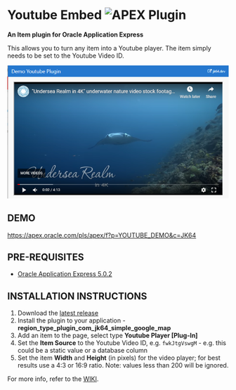 # Youtube Embed ![APEX Plugin](https://cdn.rawgit.com/Dani3lSun/apex-github-badges/b7e95341/badges/apex-plugin-badge.svg)

**An Item plugin for Oracle Application Express**

This allows you to turn any item into a Youtube player. The item simply needs to be set to the Youtube Video ID.

![preview.png](https://github.com/jeffreykemp/jk64-plugin-youtube/raw/master/src/preview.PNG)

## DEMO ##

https://apex.oracle.com/pls/apex/f?p=YOUTUBE_DEMO&c=JK64

## PRE-REQUISITES ##

* [Oracle Application Express 5.0.2](https://apex.oracle.com)

## INSTALLATION INSTRUCTIONS ##

1. Download the [latest release](https://github.com/jeffreykemp/jk64-plugin-youtube/releases/latest)
2. Install the plugin to your application - **region_type_plugin_com_jk64_simple_google_map**
3. Add an item to the page, select type **Youtube Player [Plug-In]**
4. Set the **Item Source** to the Youtube Video ID, e.g. `fwkJtgVswgM` - e.g. this could be a static value or a database column
5. Set the item **Width** and **Height** (in pixels) for the video player; for best results use a 4:3 or 16:9 ratio. Note: values less than 200 will be ignored.

For more info, refer to the [WIKI](https://github.com/jeffreykemp/jk64-plugin-youtube/wiki).
